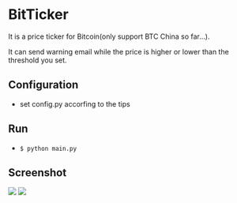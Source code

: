 BitTicker
==============

It is a price ticker for Bitcoin(only support BTC China so far...). 

It can send warning email while the price is higher or lower than the threshold you set.

## Configuration
* set config.py accorfing to the tips

## Run
* `$ python main.py`

## Screenshot
<img src="http://ww4.sinaimg.cn/large/6e5e2e39jw1easqlg63mjj20hr0m7te5.jpg" />
<img src="http://ww4.sinaimg.cn/large/6e5e2e39jw1earv2yxgvmj20hs0vkwhr.jpg" />
